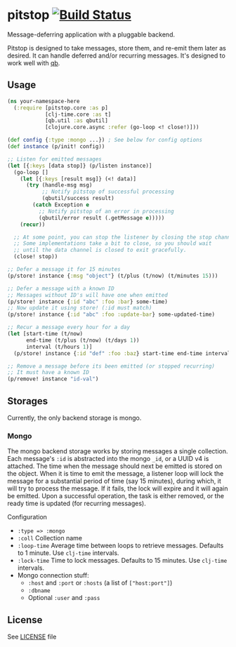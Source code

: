 # pitstop [![Build Status][1]][2]

Message-deferring application with a pluggable backend.

Pitstop is designed to take messages, store them, and re-emit them later as desired. It can handle deferred and/or recurring messages. It's designed to work well with [qb](https://github.com/Rafflecopter/clj-qb).

## Usage

```clojure
(ns your-namespace-here
  (:require [pitstop.core :as p]
            [clj-time.core :as t]
            [qb.util :as qbutil]
            [clojure.core.async :refer (go-loop <! close!)]))

(def config {:type :mongo ...}) ; See below for config options
(def instance (p/init! config))

;; Listen for emitted messages
(let [{:keys [data stop]} (p/listen instance)]
  (go-loop []
    (let [{:keys [result msg]} (<! data)]
      (try (handle-msg msg)
           ;; Notify pitstop of successful processing
           (qbutil/success result)
        (catch Exception e
          ;; Notify pitstop of an error in processing
          (qbutil/error result (.getMessage e)))))
    (recur))

  ;; At some point, you can stop the listener by closing the stop channel
  ;; Some implementations take a bit to close, so you should wait
  ;; until the data channel is closed to exit gracefully.
  (close! stop))

;; Defer a message it for 15 minutes
(p/store! instance {:msg "object"} (t/plus (t/now) (t/minutes 15)))

;; Defer a message with a known ID
;; Messages without ID's will have one when emitted
(p/store! instance {:id "abc" :foo :bar} some-time)
;; Now update it using store! (:id must match)
(p/store! instance {:id "abc" :foo :update-bar} some-updated-time)

;; Recur a message every hour for a day
(let [start-time (t/now)
      end-time (t/plus (t/now) (t/days 1))
      interval (t/hours 1)]
  (p/store! instance {:id "def" :foo :baz} start-time end-time interval))

;; Remove a message before its been emitted (or stopped recurring)
;; It must have a known ID
(p/remove! instance "id-val")
```

## Storages

Currently, the only backend storage is mongo.

### Mongo

The mongo backend storage works by storing messages a single collection. Each message's `:id` is abstracted into the mongo `_id`, or a UUID v4 is attached. The time when the message should next be emitted is stored on the object. When it is time to emit the message, a listener loop will lock the message for a substantial period of time (say 15 minutes), during which, it will try to process the message. If it fails, the lock will expire and it will again be emitted. Upon a successful operation, the task is either removed, or the ready time is updated (for recurring messages).

Configuration

- `:type => :mongo`
- `:coll` Collection name
- `:loop-time` Average time between loops to retrieve messages. Defaults to 1 minute. Use `clj-time` intervals.
- `:lock-time` Time to lock messages. Defaults to 15 minutes. Use `clj-time` intervals.
- Mongo connection stuff:
  + `:host` and `:port` or `:hosts` (a list of `["host:port"]`)
  + `:dbname`
  + Optional `:user` and `:pass`

## License

See [LICENSE](https://github.com/Rafflecopter/pitstop/blob/master/LICENSE) file

[1]: https://travis-ci.org/Rafflecopter/pitstop.png?branch=master
[2]: http://travis-ci.org/Rafflecopter/pitstop